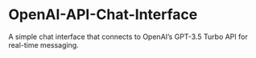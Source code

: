 # OpenAI-API-Chat-Interface
A simple chat interface that connects to OpenAI’s GPT-3.5 Turbo API for real-time messaging.
